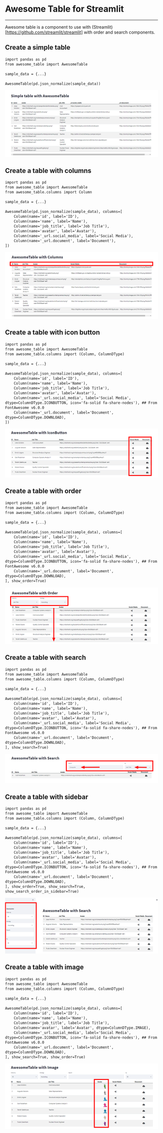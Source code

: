 # Awesome Table for Streamlit

---

Awesome table is a component to use with (Streamlit)[https://github.com/streamlit/streamlit] with order and search components.


## **Create a simple table**

```
import pandas as pd
from awesome_table import AwesomeTable

sample_data = {...}

AwesomeTable(pd.json_normalize(sample_data))
```
![Simple Table w/ AwesomeTable](/samples/simple_table/awesome-table-simple.png)

## **Create a table with columns**

```
import pandas as pd
from awesome_table import AwesomeTable
from awesome_table.columns import Column

sample_data = {...}

AwesomeTable(pd.json_normalize(sample_data), columns=[
    Column(name='id', label='ID'),
    Column(name='name', label='Name'),
    Column(name='job_title', label='Job Title'),
    Column(name='avatar', label='Avatar'),
    Column(name='_url.social_media', label='Social Media'),
    Column(name='_url.document', label='Document'),
])
```
![Simple Table w/ AwesomeTable](/samples/with_columns/awesome-table-with-columns.png)

## **Create a table with icon button**

```
import pandas as pd
from awesome_table import AwesomeTable
from awesome_table.columns import (Column, ColumnDType)

sample_data = {...}

AwesomeTable(pd.json_normalize(sample_data), columns=[
    Column(name='id', label='ID'),
    Column(name='name', label='Name'),
    Column(name='job_title', label='Job Title'),
    Column(name='avatar', label='Avatar'),
    Column(name='_url.social_media', label='Social Media', dtype=ColumnDType.ICONBUTTON, icon='fa-solid fa-share-nodes'), ## From FontAwesome v6.0.0
    Column(name='_url.document', label='Document', dtype=ColumnDType.DOWNLOAD),
])
```
![Simple Table w/ AwesomeTable](/samples/with_iconbutton/awesome-table-with-iconbutton.png)

## **Create a table with order**

```
import pandas as pd
from awesome_table import AwesomeTable
from awesome_table.columns import (Column, ColumnDType)

sample_data = {...}

AwesomeTable(pd.json_normalize(sample_data), columns=[
    Column(name='id', label='ID'),
    Column(name='name', label='Name'),
    Column(name='job_title', label='Job Title'),
    Column(name='avatar', label='Avatar'),
    Column(name='_url.social_media', label='Social Media', dtype=ColumnDType.ICONBUTTON, icon='fa-solid fa-share-nodes'), ## From FontAwesome v6.0.0
    Column(name='_url.document', label='Document', dtype=ColumnDType.DOWNLOAD),
], show_order=True)
```
![Simple Table w/ AwesomeTable](/samples/with_order/awesome-table-with-order.png)

## **Create a table with search**

```
import pandas as pd
from awesome_table import AwesomeTable
from awesome_table.columns import (Column, ColumnDType)

sample_data = {...}

AwesomeTable(pd.json_normalize(sample_data), columns=[
    Column(name='id', label='ID'),
    Column(name='name', label='Name'),
    Column(name='job_title', label='Job Title'),
    Column(name='avatar', label='Avatar'),
    Column(name='_url.social_media', label='Social Media', dtype=ColumnDType.ICONBUTTON, icon='fa-solid fa-share-nodes'), ## From FontAwesome v6.0.0
    Column(name='_url.document', label='Document', dtype=ColumnDType.DOWNLOAD),
], show_search=True)
```
![Simple Table w/ AwesomeTable](/samples/with_search/awesome-table-with-search.png)

## **Create a table with sidebar**

```
import pandas as pd
from awesome_table import AwesomeTable
from awesome_table.columns import (Column, ColumnDType)

sample_data = {...}

AwesomeTable(pd.json_normalize(sample_data), columns=[
    Column(name='id', label='ID'),
    Column(name='name', label='Name'),
    Column(name='job_title', label='Job Title'),
    Column(name='avatar', label='Avatar'),
    Column(name='_url.social_media', label='Social Media', dtype=ColumnDType.ICONBUTTON, icon='fa-solid fa-share-nodes'), ## From FontAwesome v6.0.0
    Column(name='_url.document', label='Document', dtype=ColumnDType.DOWNLOAD),
], show_order=True, show_search=True, show_search_order_in_sidebar=True)
```
![Simple Table w/ AwesomeTable](/samples/with_sidebar/awesome-table-with-sidebar.png)

## **Create a table with image**

```
import pandas as pd
from awesome_table import AwesomeTable
from awesome_table.columns import (Column, ColumnDType)

sample_data = {...}

AwesomeTable(pd.json_normalize(sample_data), columns=[
    Column(name='id', label='ID'),
    Column(name='name', label='Name'),
    Column(name='job_title', label='Job Title'),
    Column(name='avatar', label='Avatar', dtype=ColumnDType.IMAGE),
    Column(name='_url.social_media', label='Social Media', dtype=ColumnDType.ICONBUTTON, icon='fa-solid fa-share-nodes'), ## From FontAwesome v6.0.0
    Column(name='_url.document', label='Document', dtype=ColumnDType.DOWNLOAD),
], show_search=True, show_order=True)
```
![Simple Table w/ AwesomeTable](/samples/with_image/awesome-table-with-image.png)
